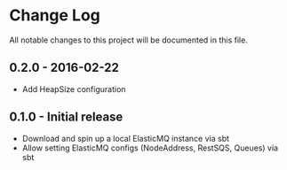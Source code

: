Change Log
==========

All notable changes to this project will be documented in this file.

0.2.0 - 2016-02-22
---------------------
* Add HeapSize configuration

0.1.0 - Initial release
---------------------
* Download and spin up a local ElasticMQ instance via sbt
* Allow setting ElasticMQ configs (NodeAddress, RestSQS, Queues) via sbt
